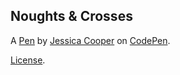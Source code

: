 Noughts & Crosses
-----------------


A [Pen](http://codepen.io/Mowg1i/pen/LyORZg) by [Jessica Cooper](http://codepen.io/Mowg1i) on [CodePen](http://codepen.io/).

[License](http://codepen.io/Mowg1i/pen/LyORZg/license).